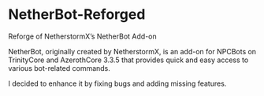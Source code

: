 # NetherBot-Reforged
Reforge of NetherstormX’s NetherBot Add-on

NetherBot, originally created by NetherstormX, is an add-on for NPCBots on TrinityCore and AzerothCore 3.3.5 that provides quick and easy access to various bot-related commands.

I decided to enhance it by fixing bugs and adding missing features.


